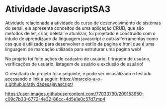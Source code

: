 # Atividade JavascriptSA3

 Atividade relacionada a atividade do curso de desenvolvimento de sistemas do senai, ele apresenta conceitos de uma aplicação CRUD, que são metodos de ler, criar, deletar e atualizar, foi projetado e construido com o intuito de aprendizado da linguagem javascript e outras ferramentas como css que é utilizado para desenvolver o estilo da pagina e html que é uma linguagem de marcação utilizada para estruturar uma pagina web!

No projeto foi feito ações de cadastro de usuário, filtragem de usuário, verificações de usuário, listagem de usuário e exclusão de usuário!


O resultado do projeto foi o seguinte, e pode ser visusalizado e testado acessando o link a seguir: https://marcelo-a-o-s.github.io/atividadesajavascript/



https://user-images.githubusercontent.com/77033790/209153950-c09c7b33-6772-4e32-86cc-4d5e1e0c57d7.mp4

